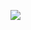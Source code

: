 <img
  src="https://cr-ss-service.azurewebsites.net/api/ScreenShot?widget=summary&username=wolfmaster8&style=--header-bg-color:%232d9180;--border-radius:10px"
/>
